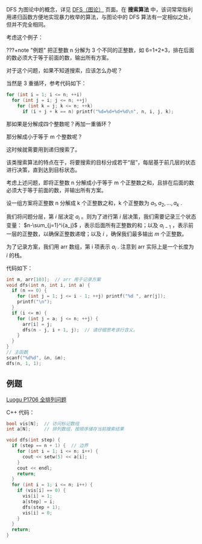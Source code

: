 DFS 为图论中的概念，详见 [DFS（图论）](../graph/dfs.md) 页面。在 **搜索算法** 中，该词常常指利用递归函数方便地实现暴力枚举的算法，与图论中的 DFS 算法有一定相似之处，但并不完全相同。

考虑这个例子：

???+note "例题"
    把正整数 n 分解为 3 个不同的正整数，如 6=1+2+3，排在后面的数必须大于等于前面的数，输出所有方案。

对于这个问题，如果不知道搜索，应该怎么办呢？

当然是 3 重循环，参考代码如下：

```cpp
for (int i = 1; i <= n; ++i)
  for (int j = i; j <= n; ++j)
    for (int k = j; k <= n; ++k)
      if (i + j + k == n) printf("%d=%d+%d+%d\n", n, i, j, k);
```

那如果是分解成四个整数呢？再加一重循环？

那分解成小于等于 m 个整数呢？

这时候就需要用到递归搜索了。

该类搜索算法的特点在于，将要搜索的目标分成若干“层”，每层基于前几层的状态进行决策，直到达到目标状态。

考虑上述问题，即将正整数 n 分解成小于等于 m 个正整数之和，且排在后面的数必须大于等于前面的数，并输出所有方案。

设一组方案将正整数 n 分解成 k 个正整数之和，k 个正整数为 $a_1, a_2, \ldots, a_k$ .

我们将问题分层，第 $i$ 层决定 $a_i$ 。则为了进行第 $i$ 层决策，我们需要记录三个状态变量： $n-\sum_{j=1}^i{a_j}$ ，表示后面所有正整数的和；以及 $a_{i-1}$ ，表示前一层的正整数，以确保正整数递增；以及 $i$ ，确保我们最多输出 $m$ 个正整数。

为了记录方案，我们用 arr 数组，第 i 项表示 $a_i$ . 注意到 arr 实际上是一个长度为 $i$ 的栈。

代码如下：

```cpp
int m, arr[103];  // arr 用于记录方案
void dfs(int n, int i, int a) {
  if (n == 0) {
    for (int j = 1; j <= i - 1; ++j) printf("%d ", arr[j]);
    printf("\n");
  }
  if (i <= m) {
    for (int j = a; j <= n; ++j) {
      arr[i] = j;
      dfs(n - j, i + 1, j);  // 请仔细思考该行含义。
    }
  }
}
// 主函数
scanf("%d%d", &n, &m);
dfs(n, 1, 1);
```

## 例题

 [Luogu P1706 全排列问题](https://www.luogu.com.cn/problem/P1706) 

C++ 代码：

```cpp
bool vis[N];  // 访问标记数组
int a[N];     // 排列数组，按顺序储存当前搜索结果

void dfs(int step) {
  if (step == n + 1) {  // 边界
    for (int i = 1; i <= n; i++) {
      cout << setw(5) << a[i];
    }
    cout << endl;
    return;
  }
  for (int i = 1; i <= n; i++) {
    if (vis[i] == 0) {
      vis[i] = 1;
      a[step] = i;
      dfs(step + 1);
      vis[i] = 0;
    }
  }
  return;
}
```
